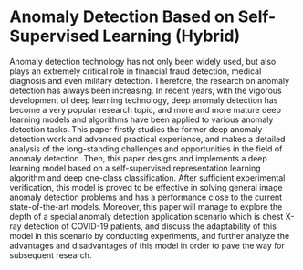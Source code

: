 # Anomaly Detection Based on Self-Supervised Learning (Hybrid)
Anomaly detection technology has not only been widely used, but also plays an
extremely critical role in financial fraud detection, medical diagnosis and even military
detection. Therefore, the research on anomaly detection has always been increasing. In
recent years, with the vigorous development of deep learning technology, deep anomaly
detection has become a very popular research topic, and more and more mature deep
learning models and algorithms have been applied to various anomaly detection tasks.
This paper firstly studies the former deep anomaly detection work and advanced practical
experience, and makes a detailed analysis of the long-standing challenges and
opportunities in the field of anomaly detection. Then, this paper designs and implements
a deep learning model based on a self-supervised representation learning algorithm and
deep one-class classification. After sufficient experimental verification, this model is
proved to be effective in solving general image anomaly detection problems and has a
performance close to the current state-of-the-art models. Moreover, this paper will
manage to explore the depth of a special anomaly detection application scenario which is
chest X-ray detection of COVID-19 patients, and discuss the adaptability of this model
in this scenario by conducting experiments, and further analyze the advantages and
disadvantages of this model in order to pave the way for subsequent research.
